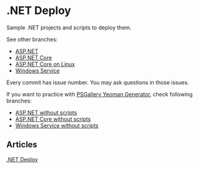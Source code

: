 .NET Deploy
===========

Sample .NET projects and scripts to deploy them.

See other branches:

- [ASP.NET](https://github.com/Saritasa/dotnet-deploy/tree/asp-net)
- [ASP.NET Core](https://github.com/Saritasa/dotnet-deploy/tree/asp-net-core)
- [ASP.NET Core on Linux](https://github.com/Saritasa/dotnet-deploy/tree/asp-net-core-linux)
- [Windows Service](https://github.com/Saritasa/dotnet-deploy/tree/windows-service)

Every commit has issue number. You may ask questions in those issues.

If you want to practice with [PSGallery Yeoman Generator](https://github.com/Saritasa/PSGallery/blob/master/docs/GettingStarted.md), check following branches:

- [ASP.NET without scripts](https://github.com/Saritasa/dotnet-deploy/tree/no-scripts/asp-net)
- [ASP.NET Core without scripts](https://github.com/Saritasa/dotnet-deploy/tree/no-scripts/asp-net-core)
- [Windows Service without scripts](https://github.com/Saritasa/dotnet-deploy/tree/no-scripts/windows-service)

Articles
--------

[.NET Deploy](https://github.com/Saritasa/dotnet-docs/blob/master/DotNetDeploy/README.md)
